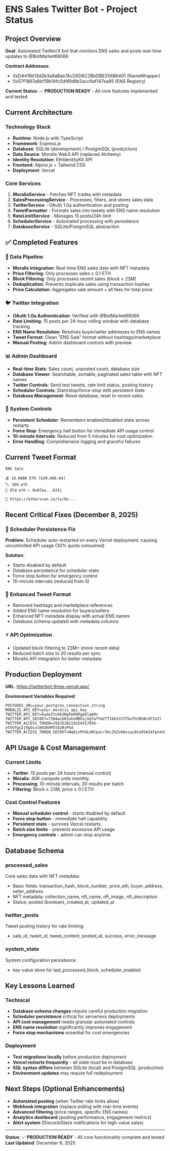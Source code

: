 # ENS Sales Twitter Bot - Project Status

## Project Overview

**Goal**: Automated Twitter/X bot that monitors ENS sales and posts real-time updates to @BotMarket66066

**Contract Addresses**: 
- 0xD4416b13d2b3a9aBae7AcD5D6C2BbDBE25686401 (NameWrapper)
- 0x57f1887a8bf19b14fc0df6fd9b2acc9af147ea85 (ENS Registry)

**Current Status**: ✅ **PRODUCTION READY** - All core features implemented and tested

## Current Architecture

### Technology Stack
- **Runtime**: Node.js with TypeScript
- **Framework**: Express.js 
- **Database**: SQLite (development) / PostgreSQL (production)
- **Data Source**: Moralis Web3 API (replaced Alchemy)
- **Identity Resolution**: EthIdentityKit API
- **Frontend**: Alpine.js + Tailwind CSS
- **Deployment**: Vercel

### Core Services
1. **MoralisService** - Fetches NFT trades with metadata
2. **SalesProcessingService** - Processes, filters, and stores sales data  
3. **TwitterService** - OAuth 1.0a authentication and posting
4. **TweetFormatter** - Formats sales into tweets with ENS name resolution
5. **RateLimitService** - Manages 15 posts/24h limit
6. **SchedulerService** - Automated processing with persistence
7. **DatabaseService** - SQLite/PostgreSQL abstraction

## ✅ Completed Features

### 🎯 Data Pipeline
- **Moralis Integration**: Real-time ENS sales data with NFT metadata
- **Price Filtering**: Only processes sales ≥ 0.1 ETH
- **Block Filtering**: Only processes recent sales (block ≥ 23M)
- **Deduplication**: Prevents duplicate sales using transaction hashes
- **Price Calculation**: Aggregates sale amount + all fees for total price

### 🐦 Twitter Integration  
- **OAuth 1.0a Authentication**: Verified with @BotMarket66066
- **Rate Limiting**: 15 posts per 24-hour rolling window with database tracking
- **ENS Name Resolution**: Resolves buyer/seller addresses to ENS names
- **Tweet Format**: Clean "ENS Sale" format without hashtags/marketplace
- **Manual Posting**: Admin dashboard controls with preview

### 📊 Admin Dashboard
- **Real-time Stats**: Sales count, unposted count, database size
- **Database Viewer**: Searchable, sortable, paginated sales table with NFT names
- **Twitter Controls**: Send test tweets, rate limit status, posting history
- **Scheduler Controls**: Start/stop/force-stop with persistent state
- **Database Management**: Reset database, reset to recent sales

### 🔧 System Controls
- **Persistent Scheduler**: Remembers enabled/disabled state across restarts
- **Force Stop**: Emergency halt button for immediate API usage control
- **10-minute Intervals**: Reduced from 5 minutes for cost optimization
- **Error Handling**: Comprehensive logging and graceful failures

## Current Tweet Format

```
ENS Sale

💰 10.0000 ETH ($39,486.84)
🏷️ 269.eth
👤 dld.eth ← 0x8faa...631c

🔗 https://etherscan.io/tx/0x...
```

## Recent Critical Fixes (December 8, 2025)

### 🚨 Scheduler Persistence Fix
**Problem**: Scheduler auto-restarted on every Vercel deployment, causing uncontrolled API usage (30% quota consumed)

**Solution**: 
- Starts disabled by default
- Database persistence for scheduler state  
- Force stop button for emergency control
- 10-minute intervals (reduced from 5)

### 🎯 Enhanced Tweet Format
- Removed hashtags and marketplace references
- Added ENS name resolution for buyers/sellers
- Enhanced NFT metadata display with actual ENS names
- Database schema updated with metadata columns

### ⚡ API Optimization
- Updated block filtering to 23M+ (more recent data)
- Reduced batch size to 20 results per sync
- Moralis API integration for better metadata

## Production Deployment

**URL**: https://twitterbot-three.vercel.app/

**Environment Variables Required**:
```
POSTGRES_URL=your_postgres_connection_string
MORALIS_API_KEY=your_moralis_api_key
TWITTER_API_KEY=GudeJtnGb3Ng5eK6Rgp8lqm9v
TWITTER_API_SECRET=7ZH4wsbK1uGsMBhxjXqTwTYmZfT16kS37ZfkofhCBhBcXFIU2l
TWITTER_ACCESS_TOKEN=1953528219254317056-etVUYgo2j9gOcxcKH2KHPEtEuRsPhd
TWITTER_ACCESS_TOKEN_SECRET=Nq0jxPh4Ld8CpoLrVkcZXZvOAssyLBce9SA24fpn4zDbL
```

## API Usage & Cost Management

### Current Limits
- **Twitter**: 15 posts per 24 hours (manual control)
- **Moralis**: 40K compute units monthly
- **Processing**: 10-minute intervals, 20 results per batch
- **Filtering**: Block ≥ 23M, price ≥ 0.1 ETH

### Cost Control Features
- **Manual scheduler control** - starts disabled by default
- **Force stop button** - immediate halt capability  
- **Persistent state** - survives Vercel restarts
- **Batch size limits** - prevents excessive API usage
- **Emergency controls** - admin can stop anytime

## Database Schema

### processed_sales
Core sales data with NFT metadata:
- Basic fields: transaction_hash, block_number, price_eth, buyer_address, seller_address
- NFT metadata: collection_name, nft_name, nft_image, nft_description
- Status: posted (boolean), created_at, updated_at

### twitter_posts  
Tweet posting history for rate limiting:
- sale_id, tweet_id, tweet_content, posted_at, success, error_message

### system_state
System configuration persistence:
- key-value store for last_processed_block, scheduler_enabled

## Key Lessons Learned

### Technical
- **Database schema changes** require careful production migration
- **Scheduler persistence** critical for serverless deployments
- **API cost management** needs granular automated controls
- **ENS name resolution** significantly improves engagement
- **Force stop mechanisms** essential for cost emergencies

### Deployment
- **Test migrations locally** before production deployment
- **Vercel restarts frequently** - all state must be in database
- **SQL syntax differs** between SQLite (local) and PostgreSQL (production)
- **Environment updates** may require full redeployment

## Next Steps (Optional Enhancements)

- **Automated posting** (when Twitter rate limits allow)
- **Webhook integration** (replace polling with real-time events)
- **Advanced filtering** (price ranges, specific ENS names)
- **Analytics dashboard** (posting performance, engagement metrics)
- **Alert system** (Discord/Slack notifications for high-value sales)

---

**Status**: ✅ **PRODUCTION READY** - All core functionality complete and tested
**Last Updated**: December 8, 2025

